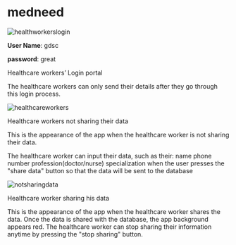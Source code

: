 # medneed

![healthworkerslogin](https://user-images.githubusercontent.com/115637102/228326632-da6ae395-b053-4cae-80a6-c5a3c0bed8ff.jpeg)

  
  **User Name**: gdsc
  
   **password**: great



<p> 
  Healthcare workers’ Login portal

The healthcare workers can only send their details after they go through this login process.
  
  </p>
  
  <p>
  

  
  ![healthcareworkers](https://user-images.githubusercontent.com/115637102/228327602-90ef1d3f-2086-48a7-8405-41819e6184a4.jpeg)
  
  
  Healthcare workers not sharing their data


This is the appearance of the app when the healthcare worker is not sharing their data.

The healthcare worker can input their data, such as their:
                                                                                   name
                                                                                   phone number 
                                                                                   profession(doctor/nurse)
                                                                                   specialization
when the user presses the "share data" button so that the data will be sent to the database
  
</p>

<p>
 
 
  ![notsharingdata](https://user-images.githubusercontent.com/115637102/228327726-1abe2cd1-bb1a-48c5-9f56-3fa7fbe67e56.jpeg)

Healthcare worker sharing his data
  

This is the appearance of the app when the healthcare worker shares the data. 
Once the data is shared with the database, the app background appears red. 
The healthcare worker can stop sharing their information anytime by pressing the "stop sharing" button.
</p>
